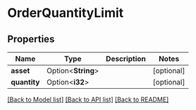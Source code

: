 # OrderQuantityLimit

## Properties

Name | Type | Description | Notes
------------ | ------------- | ------------- | -------------
**asset** | Option<**String**> |  | [optional]
**quantity** | Option<**i32**> |  | [optional]

[[Back to Model list]](../README.md#documentation-for-models) [[Back to API list]](../README.md#documentation-for-api-endpoints) [[Back to README]](../README.md)
